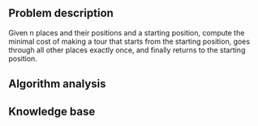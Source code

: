 ## Problem description

Given n places and their positions and a starting position, compute the minimal cost of making a tour that starts from the starting position, goes through all other places exactly once, and finally returns to the starting position.

## Algorithm analysis



## Knowledge base

